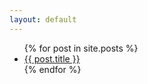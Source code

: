 ```yaml
---
layout: default
---
```

<ul>
{% for post in site.posts %}
	<li><a href="{{ post.url }}">{{ post.title }}</a></li>
{% endfor %}
</ul>